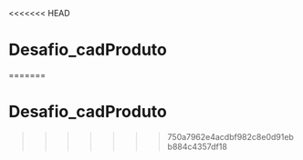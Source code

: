 <<<<<<< HEAD
# Desafio_cadProduto
=======
# Desafio_cadProduto
>>>>>>> 750a7962e4acdbf982c8e0d91ebb884c4357df18
